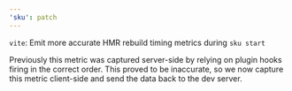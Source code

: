 ```yaml
---
'sku': patch
---
```


`vite`: Emit more accurate HMR rebuild timing metrics during `sku start`

Previously this metric was captured server-side by relying on plugin hooks firing in the correct order. This proved to be inaccurate, so we now capture this metric client-side and send the data back to the dev server.
